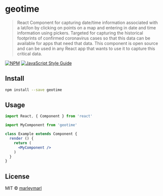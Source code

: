 # geotime

> React Component for capturing date/time information associated with a lat/lon by clicking on points on a map and entering in date and time information using pickers. Targeted for capturing the historical footprints of confirmed coronavirus cases so that this data can be available for apps that need that data. This component is open source and can be used in any React app that wants to use it to capture this critical data. 

[![NPM](https://img.shields.io/npm/v/geotime.svg)](https://www.npmjs.com/package/geotime) [![JavaScript Style Guide](https://img.shields.io/badge/code_style-standard-brightgreen.svg)](https://standardjs.com)

## Install

```bash
npm install --save geotime
```

## Usage

```jsx
import React, { Component } from 'react'

import MyComponent from 'geotime'

class Example extends Component {
  render () {
    return (
      <MyComponent />
    )
  }
}
```

## License

MIT © [marleymarl](https://github.com/marleymarl)
